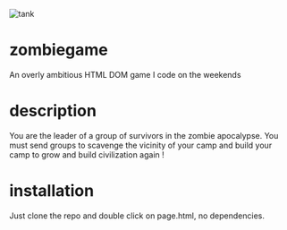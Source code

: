 ![tank](https://github.com/Sergenti/zombiegame/img/devroadster.gif)

# zombiegame
An overly ambitious HTML DOM game I code on the weekends

# description

You are the leader of a group of survivors in the zombie apocalypse. You must send groups to scavenge the vicinity of your camp and build your camp to grow and build civilization again !

# installation

Just clone the repo and double click on page.html, no dependencies.